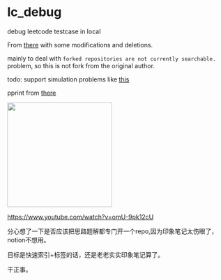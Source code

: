 # lc_debug
debug leetcode testcase in local

From [there](https://github.com/luckystone60/leetcode-helper)
with some modifications and deletions.

mainly to deal with ```forked repositories are not currently searchable. ``` problem, so this is not fork from the original author.

todo: support simulation problems like [this](https://leetcode.com/problems/dinner-plate-stacks/)

pprint from [there](https://louisdx.github.io/cxx-prettyprint/)

<img src="https://github.com/mingy532/lc_debug/blob/main/aa.png" height="240px"/>

https://www.youtube.com/watch?v=omU-9pk12cU

分心想了一下是否应该把思路题解都专门开一个repo,因为印象笔记太伤眼了，notion不想用。

目标是快速索引+标签的话，还是老老实实印象笔记算了。

干正事。
